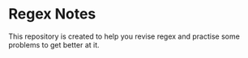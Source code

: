 # Regex Notes

This repository is created to help you revise regex and practise some problems to get better at it.